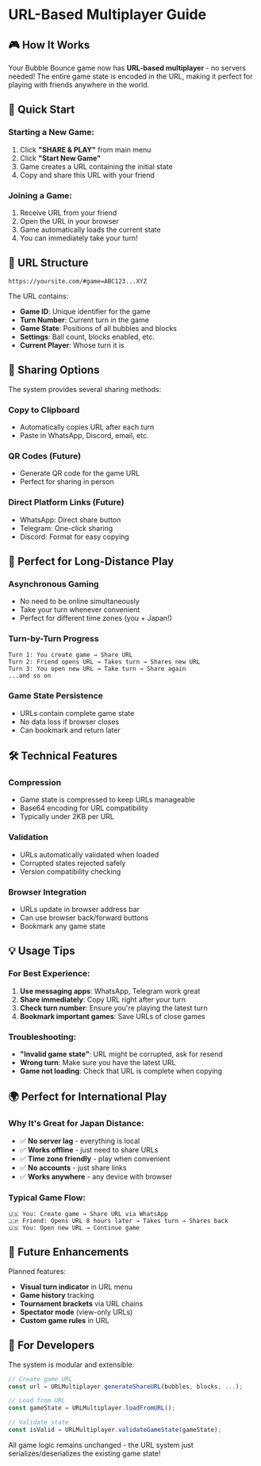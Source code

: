 # URL-Based Multiplayer Guide

## 🎮 **How It Works**

Your Bubble Bounce game now has **URL-based multiplayer** - no servers needed!
The entire game state is encoded in the URL, making it perfect for playing with
friends anywhere in the world.

## 🚀 **Quick Start**

### **Starting a New Game:**

1. Click **"SHARE & PLAY"** from main menu
2. Click **"Start New Game"**
3. Game creates a URL containing the initial state
4. Copy and share this URL with your friend

### **Joining a Game:**

1. Receive URL from your friend
2. Open the URL in your browser
3. Game automatically loads the current state
4. You can immediately take your turn!

## 🔗 **URL Structure**

```
https://yoursite.com/#game=ABC123...XYZ
```

The URL contains:

- **Game ID**: Unique identifier for the game
- **Turn Number**: Current turn in the game
- **Game State**: Positions of all bubbles and blocks
- **Settings**: Ball count, blocks enabled, etc.
- **Current Player**: Whose turn it is

## 📱 **Sharing Options**

The system provides several sharing methods:

### **Copy to Clipboard**

- Automatically copies URL after each turn
- Paste in WhatsApp, Discord, email, etc.

### **QR Codes** (Future)

- Generate QR code for the game URL
- Perfect for sharing in person

### **Direct Platform Links** (Future)

- WhatsApp: Direct share button
- Telegram: One-click sharing
- Discord: Format for easy copying

## 🎯 **Perfect for Long-Distance Play**

### **Asynchronous Gaming**

- No need to be online simultaneously
- Take your turn whenever convenient
- Perfect for different time zones (you + Japan!)

### **Turn-by-Turn Progress**

```
Turn 1: You create game → Share URL
Turn 2: Friend opens URL → Takes turn → Shares new URL  
Turn 3: You open new URL → Take turn → Share again
...and so on
```

### **Game State Persistence**

- URLs contain complete game state
- No data loss if browser closes
- Can bookmark and return later

## 🛠 **Technical Features**

### **Compression**

- Game state is compressed to keep URLs manageable
- Base64 encoding for URL compatibility
- Typically under 2KB per URL

### **Validation**

- URLs automatically validated when loaded
- Corrupted states rejected safely
- Version compatibility checking

### **Browser Integration**

- URLs update in browser address bar
- Can use browser back/forward buttons
- Bookmark any game state

## 💡 **Usage Tips**

### **For Best Experience:**

1. **Use messaging apps**: WhatsApp, Telegram work great
2. **Share immediately**: Copy URL right after your turn
3. **Check turn number**: Ensure you're playing the latest turn
4. **Bookmark important games**: Save URLs of close games

### **Troubleshooting:**

- **"Invalid game state"**: URL might be corrupted, ask for resend
- **Wrong turn**: Make sure you have the latest URL
- **Game not loading**: Check that URL is complete when copying

## 🌍 **Perfect for International Play**

### **Why It's Great for Japan Distance:**

- ✅ **No server lag** - everything is local
- ✅ **Works offline** - just need to share URLs
- ✅ **Time zone friendly** - play when convenient
- ✅ **No accounts** - just share links
- ✅ **Works anywhere** - any device with browser

### **Typical Game Flow:**

```
🇺🇸 You: Create game → Share URL via WhatsApp
🇯🇵 Friend: Opens URL 8 hours later → Takes turn → Shares back
🇺🇸 You: Open new URL → Continue game
```

## 🎨 **Future Enhancements**

Planned features:

- **Visual turn indicator** in URL menu
- **Game history** tracking
- **Tournament brackets** via URL chains
- **Spectator mode** (view-only URLs)
- **Custom game rules** in URL

## 🔧 **For Developers**

The system is modular and extensible:

```typescript
// Create game URL
const url = URLMultiplayer.generateShareURL(bubbles, blocks, ...);

// Load from URL
const gameState = URLMultiplayer.loadFromURL();

// Validate state
const isValid = URLMultiplayer.validateGameState(gameState);
```

All game logic remains unchanged - the URL system just serializes/deserializes
the existing game state!
